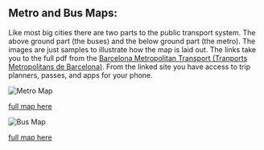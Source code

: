 ## Metro and Bus Maps:

Like most big cities there are two parts to the public transport system. The above ground part (the buses) and the below ground part (the metro). The images are just samples to illustrate how the map is laid out. The links take you to the full pdf from the [Barcelona Metropolitan Transport (Tranports Metropolitans de Barcelona)](https://www.tmb.cat/en/barcelona-transport). From the linked site you have access to trip planners, passes, and apps for your phone.

![Metro Map](../imagesBarca22/metroMap.png)

[full map here](https://www.tmb.cat/documents/20182/96078/Pl%C3%A0nol+xarxa+de+Metro/f5578f40-5a66-46ba-907c-cf31e0d368c0)

![Bus Map](../imagesBarca22/busMap.png)

[full map here](https://www.tmb.cat/documents/20182/96078/Pl%C3%A0nol+xarxa+de+Metro/f5578f40-5a66-46ba-907c-cf31e0d368c0)